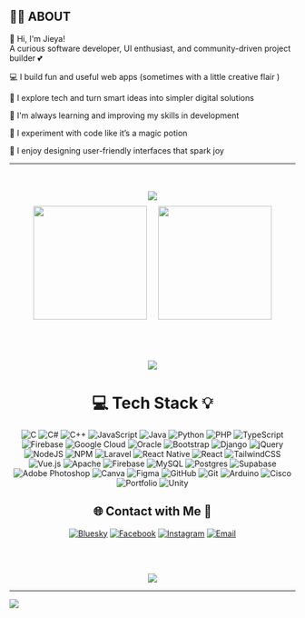 ## 👩‍💻 ABOUT 

🌸 Hi, I'm Jieya!  
A curious software developer, UI enthusiast, and community-driven project builder 💕

💻 I build fun and useful web apps (sometimes with a little creative flair )  

🤖 I explore tech and turn smart ideas into simpler digital solutions 

🎯 I'm always learning and improving my skills in development 

🧪 I experiment with code like it’s a magic potion  

🎨 I enjoy designing user-friendly interfaces that spark joy 





<div align="center">
<hr/>
   <br/><br/>
  <!-- Main GitHub Stats -->
  <img src="https://github-readme-stats.vercel.app/api?username=Zyah13&theme=shades-of-purple&hide_border=false&include_all_commits=true&count_private=true" />

  <!-- Streak and Top Languages Side by Side with Equal Height -->
  <div style="display: flex; justify-content: center; gap: 20px; flex-wrap: wrap; align-items: stretch; padding: 10px 0;">
    <img src="https://nirzak-streak-stats.vercel.app/?user=Zyah13&theme=shades-of-purple&hide_border=false" style="height: 200px;" />
    <img src="https://github-readme-stats.vercel.app/api/top-langs/?username=Zyah13&theme=shades-of-purple&hide_border=false&include_all_commits=true&count_private=true&layout=compact" style="height: 200px;" />
  </div>

</div>




<div align="center">

<br/><br/>

<img src="https://github-profile-trophy.vercel.app/?username=Zyah13&theme=radical&no-frame=false&no-bg=false&margin-w=4" />

</div>


<div align="center">
   
# 💻 Tech Stack 💡

![C](https://img.shields.io/badge/c-%2300599C.svg?style=for-the-badge&logo=c&logoColor=white)
![C#](https://img.shields.io/badge/c%23-%23239120.svg?style=for-the-badge&logo=csharp&logoColor=white)
![C++](https://img.shields.io/badge/c++-%2300599C.svg?style=for-the-badge&logo=c%2B%2B&logoColor=white)
![JavaScript](https://img.shields.io/badge/javascript-%23323330.svg?style=for-the-badge&logo=javascript&logoColor=%23F7DF1E)
![Java](https://img.shields.io/badge/java-%23ED8B00.svg?style=for-the-badge&logo=openjdk&logoColor=white)
![Python](https://img.shields.io/badge/python-3670A0?style=for-the-badge&logo=python&logoColor=ffdd54)
![PHP](https://img.shields.io/badge/php-%23777BB4.svg?style=for-the-badge&logo=php&logoColor=white)
![TypeScript](https://img.shields.io/badge/typescript-%23007ACC.svg?style=for-the-badge&logo=typescript&logoColor=white)
![Firebase](https://img.shields.io/badge/firebase-%23039BE5.svg?style=for-the-badge&logo=firebase)
![Google Cloud](https://img.shields.io/badge/GoogleCloud-%234285F4.svg?style=for-the-badge&logo=google-cloud&logoColor=white)
![Oracle](https://img.shields.io/badge/Oracle-F80000?style=for-the-badge&logo=oracle&logoColor=white)
![Bootstrap](https://img.shields.io/badge/bootstrap-%238511FA.svg?style=for-the-badge&logo=bootstrap&logoColor=white)
![Django](https://img.shields.io/badge/django-%23092E20.svg?style=for-the-badge&logo=django&logoColor=white)
![jQuery](https://img.shields.io/badge/jquery-%230769AD.svg?style=for-the-badge&logo=jquery&logoColor=white)
![NodeJS](https://img.shields.io/badge/node.js-6DA55F?style=for-the-badge&logo=node.js&logoColor=white)
![NPM](https://img.shields.io/badge/NPM-%23CB3837.svg?style=for-the-badge&logo=npm&logoColor=white)
![Laravel](https://img.shields.io/badge/laravel-%23FF2D20.svg?style=for-the-badge&logo=laravel&logoColor=white)
![React Native](https://img.shields.io/badge/react_native-%2320232a.svg?style=for-the-badge&logo=react&logoColor=%2361DAFB)
![React](https://img.shields.io/badge/react-%2320232a.svg?style=for-the-badge&logo=react&logoColor=%2361DAFB)
![TailwindCSS](https://img.shields.io/badge/tailwindcss-%2338B2AC.svg?style=for-the-badge&logo=tailwind-css&logoColor=white)
![Vue.js](https://img.shields.io/badge/vue.js-%2335495e.svg?style=for-the-badge&logo=vuedotjs&logoColor=%234FC08D)
![Apache](https://img.shields.io/badge/apache-%23D42029.svg?style=for-the-badge&logo=apache&logoColor=white)
![Firebase](https://img.shields.io/badge/firebase-a08021?style=for-the-badge&logo=firebase&logoColor=ffcd34)
![MySQL](https://img.shields.io/badge/mysql-4479A1.svg?style=for-the-badge&logo=mysql&logoColor=white)
![Postgres](https://img.shields.io/badge/postgres-%23316192.svg?style=for-the-badge&logo=postgresql&logoColor=white)
![Supabase](https://img.shields.io/badge/Supabase-3ECF8E?style=for-the-badge&logo=supabase&logoColor=white)
![Adobe Photoshop](https://img.shields.io/badge/adobe%20photoshop-%2331A8FF.svg?style=for-the-badge&logo=adobe%20photoshop&logoColor=white)
![Canva](https://img.shields.io/badge/Canva-%2300C4CC.svg?style=for-the-badge&logo=Canva&logoColor=white)
![Figma](https://img.shields.io/badge/figma-%23F24E1E.svg?style=for-the-badge&logo=figma&logoColor=white)
![GitHub](https://img.shields.io/badge/github-%23121011.svg?style=for-the-badge&logo=github&logoColor=white)
![Git](https://img.shields.io/badge/git-%23F05033.svg?style=for-the-badge&logo=git&logoColor=white)
![Arduino](https://img.shields.io/badge/-Arduino-00979D?style=for-the-badge&logo=Arduino&logoColor=white)
![Cisco](https://img.shields.io/badge/cisco-%23049fd9.svg?style=for-the-badge&logo=cisco&logoColor=black)
![Portfolio](https://img.shields.io/badge/Portfolio-%23000000.svg?style=for-the-badge&logo=firefox&logoColor=#FF7139)
![Unity](https://img.shields.io/badge/unity-%23000000.svg?style=for-the-badge&logo=unity&logoColor=white)

</div>






<div align="center">

## 🌐 Contact with Me 🤝

[![Bluesky](https://img.shields.io/badge/bluesky-0285FF?style=for-the-badge&logo=bluesky&logoColor=%23FFFFFF)](https://bsky.app/profile/6itterc4ndy)
[![Facebook](https://img.shields.io/badge/Facebook-%231877F2.svg?logo=Facebook&logoColor=white)](https://facebook.com/Jieya)
[![Instagram](https://img.shields.io/badge/Instagram-%23E4405F.svg?logo=Instagram&logoColor=white)](https://instagram.com/eyah_l13)
[![Email](https://img.shields.io/badge/Email-D14836?logo=gmail&logoColor=white)](mailto:jieyalingao13@gmail.com)

</div>

<div align="center">

  <br/><br/>

  <img src="https://quotes-github-readme.vercel.app/api?type=vertical&theme=radical" />
</div>

---
[![](https://visitcount.itsvg.in/api?id=Zyah13&icon=0&color=0)](https://visitcount.itsvg.in)

<!-- Proudly created with GPRM ( https://gprm.itsvg.in ) -->
